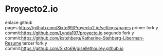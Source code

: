# Proyecto2.io
enlace github pages:https://github.com/Sixto69/Proyecto2.io/settings/pages
primer fork y commit:https://github.com/Lynda197/proyecto.io
segundo fork y commit:https://github.com/kstehberg/Katherine-Stehberg-Liberman-Resume
tercer fork y commit:https://github.com/Sixto69/gisellethourey.github.io
